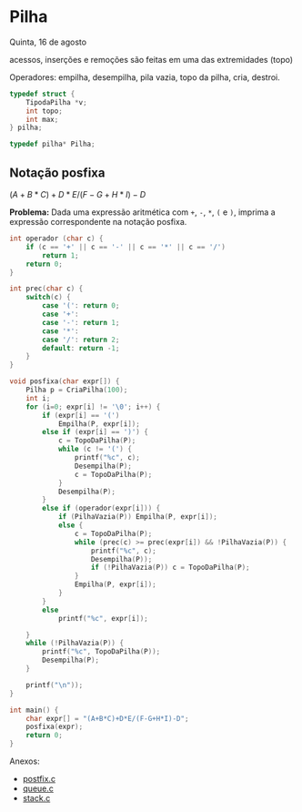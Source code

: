 # Pilha

Quinta, 16 de agosto

acessos, inserções e remoções são feitas em uma das extremidades (topo)

Operadores: empilha, desempilha, pila vazia, topo da pilha, cria, destroi.

```C
typedef struct {
    TipodaPilha *v;
    int topo;
    int max;
} pilha;

typedef pilha* Pilha;
```

## Notação posfixa

$(A + B * C) + D * E / (F - G + H * I) - D$

**Problema:** Dada uma expressão aritmética com `+`, `-`, `*`, `(` e `)`, imprima a expressão correspondente na notação posfixa.

```C
int operador (char c) {
    if (c == '+' || c == '-' || c == '*' || c == '/')
        return 1;
    return 0;
}

int prec(char c) {
    switch(c) {
        case '(': return 0;
        case '+':
        case '-': return 1;
        case '*':
        case '/': return 2;
        default: return -1;
    }
}

void posfixa(char expr[]) {
    Pilha p = CriaPilha(100);
    int i;
    for (i=0; expr[i] != '\0'; i++) {
        if (expr[i] == '(')
            Empilha(P, expr[i]);
        else if (expr[i] == ')') {
            c = TopoDaPilha(P);
            while (c != '(') {
                printf("%c", c);
                Desempilha(P);
                c = TopoDaPilha(P);
            }
            Desempilha(P);
        }
        else if (operador(expr[i])) {
            if (PilhaVazia(P)) Empilha(P, expr[i]);
            else {
                c = TopoDaPilha(P);
                while (prec(c) >= prec(expr[i]) && !PilhaVazia(P)) {
                    printf("%c", c);
                    Desempilha(P));
                    if (!PilhaVazia(P)) c = TopoDaPilha(P);
                }
                Empilha(P, expr[i]);
            }
        }
        else
            printf("%c", expr[i]);

    }
    while (!PilhaVazia(P)) {
        printf("%c", TopoDaPilha(P));
        Desempilha(P);
    }

    printf("\n"));
}

int main() {
    char expr[] = "(A+B*C)+D*E/(F-G+H*I)-D";
    posfixa(expr);
    return 0;
}
```

Anexos:

- [postfix.c](arquivos/postfix.c)
- [queue.c](arquivos/queue.c)
- [stack.c](arquivos/stack.c)
